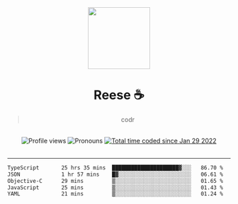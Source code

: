 <div align='center'>
  <img src='https://avatars.githubusercontent.com/u/73779441?v=4' width='140' height='140' />
  <h1>Reese ☕️</h1>
  <blockquote>codr</blockquote>
  
  <br />
  
  <img alt="Profile views" src="https://komarev.com/ghpvc/?username=ruffpuff1" />
  <img alt='Pronouns' src='https://img.shields.io/endpoint?url=https://pronoundb.org/shields/61181f81be124c42b207bffd' />
  <a href="https://wakatime.com/@72bf611d-9557-4a85-aa1d-46f6a3346744"><img src="https://wakatime.com/badge/user/72bf611d-9557-4a85-aa1d-46f6a3346744.svg" alt="Total time coded since Jan 29 2022" /></a>
</div><br />

<hr />

<!--START_SECTION:waka-->

```txt
TypeScript       25 hrs 35 mins  █████████████████████▓░░░   86.70 %
JSON             1 hr 57 mins    █▓░░░░░░░░░░░░░░░░░░░░░░░   06.61 %
Objective-C      29 mins         ▒░░░░░░░░░░░░░░░░░░░░░░░░   01.65 %
JavaScript       25 mins         ▒░░░░░░░░░░░░░░░░░░░░░░░░   01.43 %
YAML             21 mins         ▒░░░░░░░░░░░░░░░░░░░░░░░░   01.24 %
```

<!--END_SECTION:waka-->
